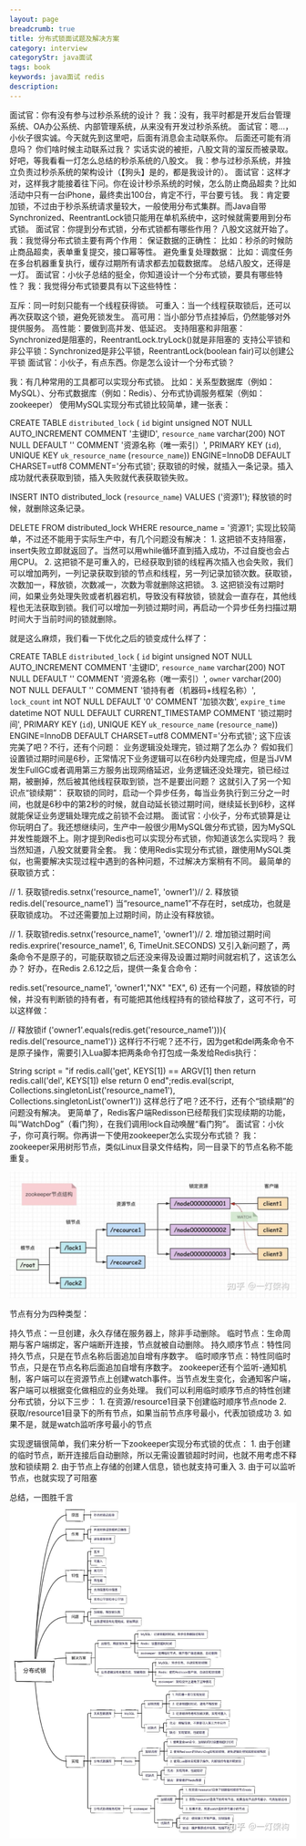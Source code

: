 ```yaml
---
layout: page
breadcrumb: true
title: 分布式锁面试题及解决方案
category: interview
categoryStr: java面试
tags: book
keywords: java面试 redis
description: 
---
```



面试官：你有没有参与过秒杀系统的设计？
我：没有，我平时都是开发后台管理系统、OA办公系统、内部管理系统，从来没有开发过秒杀系统。
面试官：嗯...，小伙子很实诚。今天就先到这里吧，后面有消息会主动联系你。
后面还可能有消息吗？
你们啥时候主动联系过我？
实话实说的被拒，八股文背的溜反而被录取。 好吧，等我看看一灯怎么总结的秒杀系统的八股文。
我：参与过秒杀系统，并独立负责过秒杀系统的架构设计（【狗头】是的，都是我设计的）。
面试官：这样才对，这样我才能接着往下问。你在设计秒杀系统的时候，怎么防止商品超卖？比如活动中只有一台iPhone，最终卖出100台，肯定不行，平台要亏钱。
我：肯定要加锁，不过由于秒杀系统请求量较大，一般使用分布式集群。而Java自带Synchronized、ReentrantLock锁只能用在单机系统中，这时候就需要用到分布式锁。
面试官：你提到分布式锁，分布式锁都有哪些作用？
八股文这就开始了。
我：我觉得分布式锁主要有两个作用：
保证数据的正确性： 比如：秒杀的时候防止商品超卖，表单重复提交，接口幂等性。
避免重复处理数据： 比如：调度任务在多台机器重复执行，缓存过期所有请求都去加载数据库。
总结八股文，还得是一灯。
面试官：小伙子总结的挺全，你知道设计一个分布式锁，要具有哪些特性？
我：我觉得分布式锁要具有以下这些特性：

互斥：同一时刻只能有一个线程获得锁。
可重入：当一个线程获取锁后，还可以再次获取这个锁，避免死锁发生。
高可用：当小部分节点挂掉后，仍然能够对外提供服务。
高性能：要做到高并发、低延迟。
支持阻塞和非阻塞：Synchronized是阻塞的，ReentrantLock.tryLock()就是非阻塞的
支持公平锁和非公平锁：Synchronized是非公平锁，ReentrantLock(boolean fair)可以创建公平锁
面试官：小伙子，有点东西。你是怎么设计一个分布式锁？

我：有几种常用的工具都可以实现分布式锁。
比如：关系型数据库（例如：MySQL）、分布式数据库（例如：Redis）、分布式协调服务框架（例如：zookeeper）
使用MySQL实现分布式锁比较简单，建一张表：


CREATE TABLE `distributed_lock` (
`id` bigint unsigned NOT NULL AUTO_INCREMENT COMMENT '主键ID',
`resource_name` varchar(200) NOT NULL DEFAULT '' COMMENT '资源名称（唯一索引）',
PRIMARY KEY (`id`),
UNIQUE KEY `uk_resource_name` (`resource_name`)) ENGINE=InnoDB DEFAULT CHARSET=utf8 COMMENT='分布式锁';
获取锁的时候，就插入一条记录。插入成功就代表获取到锁，插入失败就代表获取锁失败。

INSERT INTO distributed_lock (`resource_name`) VALUES ('资源1');
释放锁的时候，就删除这条记录。

DELETE FROM distributed_lock WHERE resource_name = '资源1';
实现比较简单，不过还不能用于实际生产中，有几个问题没有解决：
1.
这把锁不支持阻塞，insert失败立即就返回了。当然可以用while循环直到插入成功，不过自旋也会占用CPU。
2.
这把锁不是可重入的，已经获取到锁的线程再次插入也会失败，我们可以增加两列，一列记录获取到锁的节点和线程，另一列记录加锁次数。获取锁，次数加一，释放锁，次数减一，次数为零就删除这把锁。
3.
这把锁没有过期时间，如果业务处理失败或者机器宕机，导致没有释放锁，锁就会一直存在，其他线程也无法获取到锁。我们可以增加一列锁过期时间，再启动一个异步任务扫描过期时间大于当前时间的锁就删除。


就是这么麻烦，我们看一下优化之后的锁变成什么样了：


CREATE TABLE `distributed_lock` (
`id` bigint unsigned NOT NULL AUTO_INCREMENT COMMENT '主键ID',
`resource_name` varchar(200) NOT NULL DEFAULT '' COMMENT '资源名称（唯一索引）',
`owner` varchar(200) NOT NULL DEFAULT '' COMMENT '锁持有者（机器码+线程名称）',
`lock_count` int NOT NULL DEFAULT '0' COMMENT '加锁次数',
`expire_time` datetime NOT NULL DEFAULT CURRENT_TIMESTAMP COMMENT '锁过期时间',
PRIMARY KEY (`id`),
UNIQUE KEY `uk_resource_name` (`resource_name`)) ENGINE=InnoDB DEFAULT CHARSET=utf8 COMMENT='分布式锁';
这下应该完美了吧？不行，还有个问题：
业务逻辑没处理完，锁过期了怎么办？
假如我们设置锁过期时间是6秒，正常情况下业务逻辑可以在6秒内处理完成，但是当JVM发生FullGC或者调用第三方服务出现网络延迟，业务逻辑还没处理完，锁已经过期，被删掉，然后被其他线程获取到锁，岂不是要出问题？
这就引入了另一个知识点“锁续期”：
获取锁的同时，启动一个异步任务，每当业务执行到三分之一时间，也就是6秒中的第2秒的时候，就自动延长锁过期时间，继续延长到6秒，这样就能保证业务逻辑处理完成之前锁不会过期。
面试官：小伙子，分布式锁算是让你玩明白了。我还想继续问，生产中一般很少用MySQL做分布式锁，因为MySQL并发性能跟不上。刚才提到Redis也可以实现分布式锁，你知道该怎么实现吗？
我当然知道，八股文就要背全套。
我：使用Redis实现分布式锁，跟使用MySQL类似，也需要解决实现过程中遇到的各种问题，不过解决方案稍有不同。
最简单的获取锁方式：

// 1. 获取锁redis.setnx('resource_name1', 'owner1')// 2. 释放锁redis.del('resource_name1')
当“resource_name1”不存在时，set成功，也就是获取锁成功。
不过还需要加上过期时间，防止没有释放锁。

// 1. 获取锁redis.setnx('resource_name1', 'owner1')// 2. 增加锁过期时间redis.exprire('resource_name1', 6, TimeUnit.SECONDS)
又引入新问题了，两条命令不是原子的，可能获取锁之后还没来得及设置过期时间就宕机了，这该怎么办？
好办，在Redis 2.6.12之后，提供一条复合命令：

redis.set('resource_name1', 'owner1',"NX" "EX", 6)
还有一个问题，释放锁的时候，并没有判断锁的持有者，有可能把其他线程持有的锁给释放了，这可不行，可以这样做：


// 释放锁if ('owner1'.equals(redis.get('resource_name1'))){
redis.del('resource_name1')}
这样行不行呢？还不行，因为get和del两条命令不是原子操作，需要引入Lua脚本把两条命令打包成一条发给Redis执行：

String script = "if redis.call('get', KEYS[1]) == ARGV[1] then return redis.call('del', KEYS[1]) else return 0 end";redis.eval(script, Collections.singletonList('resource_name1'), Collections.singletonList('owner1'))
这样总行了吧？还不行，还有个“锁续期”的问题没有解决。
更简单了，Redis客户端Redisson已经帮我们实现续期的功能，叫“WatchDog”（看门狗），在我们调用lock自动唤醒“看门狗”。
面试官：小伙子，你可真行啊。你再讲一下使用zookeeper怎么实现分布式锁？
我：zookeeper采用树形节点，类似Linux目录文件结构，同一目录下的节点名称不能重复。

<img src="/img/java/2022-02-10-Distribute-Lock-Zookeeper-Impl.jpg" class="post-img" alt="2022-02-10-Distribute-Lock-Zookeeper-Impl">

节点有分为四种类型：

持久节点：一旦创建，永久存储在服务器上，除非手动删除。
临时节点：生命周期与客户端绑定，客户端断开连接，节点就被自动删除。
持久顺序节点：特性同持久节点，只是在节点名称后面追加自增有序数字。
临时顺序节点：特性同临时节点，只是在节点名称后面追加自增有序数字。
zookeeper还有个监听-通知机制，客户端可以在资源节点上创建watch事件。当节点发生变化，会通知客户端，客户端可以根据变化做相应的业务处理。
我们可以利用临时顺序节点的特性创建分布式锁，分以下三步：
1.
在资源/resource1目录下创建临时顺序节点node
2.
获取/resource1目录下的所有节点，如果当前节点序号最小，代表加锁成功
3.
如果不是，就是watch监听序号最小的节点


实现逻辑很简单，我们来分析一下zookeeper实现分布式锁的优点：
1.
由于创建的临时节点，断开连接后自动删除，所以无需设置锁超时时间，也就不用考虑不释放和锁续期
2.
由于节点上存储的创建人信息，锁也就支持可重入
3.
由于可以监听节点，也就实现了可阻塞


总结，一图胜千言
<img src="/img/java/2022-02-10-Distribute-Lock-Summary.jpg" class="post-img" alt="2022-02-10-Distribute-Lock-Summary">


